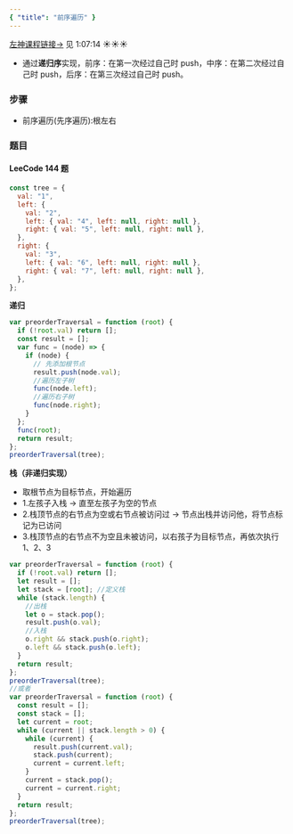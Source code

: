 ```yaml
---
{ "title": "前序遍历" }
---
```


[左神课程链接->](https://www.bilibili.com/video/BV13g41157hK?p=6) 见 1:07:14 :sunny::sunny::sunny:

- 通过**递归序**实现，前序：在第一次经过自己时 push，中序：在第二次经过自己时 push，后序：在第三次经过自己时 push。

### 步骤

- 前序遍历(先序遍历):根左右

### 题目

#### LeeCode 144 题

```js
const tree = {
  val: "1",
  left: {
    val: "2",
    left: { val: "4", left: null, right: null },
    right: { val: "5", left: null, right: null },
  },
  right: {
    val: "3",
    left: { val: "6", left: null, right: null },
    right: { val: "7", left: null, right: null },
  },
};
```

**递归**

```js
var preorderTraversal = function (root) {
  if (!root.val) return [];
  const result = [];
  var func = (node) => {
    if (node) {
      // 先添加根节点
      result.push(node.val);
      //遍历左子树
      func(node.left);
      //遍历右子树
      func(node.right);
    }
  };
  func(root);
  return result;
};
preorderTraversal(tree);
```

**栈（非递归实现）**

- 取根节点为目标节点，开始遍历
- 1.左孩子入栈 -> 直至左孩子为空的节点
- 2.栈顶节点的右节点为空或右节点被访问过 -> 节点出栈并访问他，将节点标记为已访问
- 3.栈顶节点的右节点不为空且未被访问，以右孩子为目标节点，再依次执行 1、2、3

```js
var preorderTraversal = function (root) {
  if (!root.val) return [];
  let result = [];
  let stack = [root]; //定义栈
  while (stack.length) {
    //出栈
    let o = stack.pop();
    result.push(o.val);
    //入栈
    o.right && stack.push(o.right);
    o.left && stack.push(o.left);
  }
  return result;
};
preorderTraversal(tree);
//或者
var preorderTraversal = function (root) {
  const result = [];
  const stack = [];
  let current = root;
  while (current || stack.length > 0) {
    while (current) {
      result.push(current.val);
      stack.push(current);
      current = current.left;
    }
    current = stack.pop();
    current = current.right;
  }
  return result;
};
preorderTraversal(tree);
```
